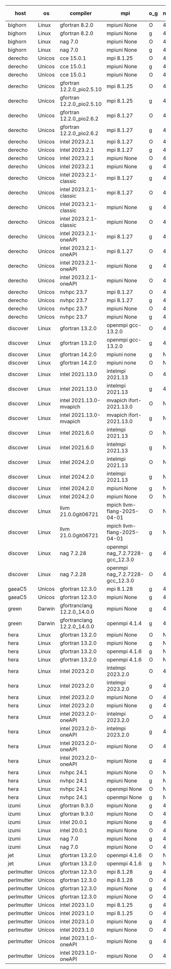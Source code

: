

| host     | os       | compiler                              | mpi                      | o_g        | netcdf        | build       | u_pass          | u_fail          | s_pass            | s_fail            | e_pass             | e_fail             | nuopc_pass       | nuopc_fail       | artifacts link          |
|----------|----------|---------------------------------------|--------------------------|------------|---------------|-------------|-----------------|-----------------|-------------------|-------------------|--------------------|--------------------|------------------|------------------|-------------------------|
| bighorn | Linux | gfortran 8.2.0 | mpiuni None  | O | 4.6.1  | PASS | 12558 | 0 | 9 | 0 | 42 | 0 | None | None | <a href="https://github.com/esmf-org/esmf-test-artifacts/tree/843085634b0d1882d71af0639366a76fc065a54e/develop/gfortran/8.2.0/O/mpiuni/None" target="_blank">8430856</a> | 
| bighorn | Linux | gfortran 8.2.0 | mpiuni None  | g | 4.6.1  | PASS | 12558 | 0 | 9 | 0 | 42 | 0 | None | None | <a href="https://github.com/esmf-org/esmf-test-artifacts/tree/39c676b72ad5af77d0c80c6e61863c1634826b00/develop/gfortran/8.2.0/g/mpiuni/None" target="_blank">39c676b</a> | 
| bighorn | Linux | nag 7.0 | mpiuni None  | O | 4.6.1  | PASS | 12535 | 23 | 9 | 0 | 42 | 0 | None | None | <a href="https://github.com/esmf-org/esmf-test-artifacts/tree/d77283f2b95f5bfccdf334aec26966fcbf21f7ea/develop/nag/7.0/O/mpiuni/None" target="_blank">d77283f</a> | 
| bighorn | Linux | nag 7.0 | mpiuni None  | g | 4.6.1  | PASS | 12476 | 82 | 9 | 0 | 42 | 0 | None | None | <a href="https://github.com/esmf-org/esmf-test-artifacts/tree/d46dfead80aee8fe8192a8565c2528aefa194471/develop/nag/7.0/g/mpiuni/None" target="_blank">d46dfea</a> | 
| derecho | Unicos | cce 15.0.1 | mpi 8.1.25  | O | 4.9.2  | PASS | None | None | None | None | None | None | None | None | <a href="https://github.com/esmf-org/esmf-test-artifacts/tree/896ca96bba14f9350d934ed2d545b612e79619f3/develop/cce/15.0.1/O/mpi/8.1.25" target="_blank">896ca96</a> | 
| derecho | Unicos | cce 15.0.1 | mpiuni None  | g | 4.9.2  | PASS | 12481 | 77 | 9 | 0 | 42 | 0 | None | None | <a href="https://github.com/esmf-org/esmf-test-artifacts/tree/a17c216e9753e158c940661dcf21c8090bc8cbdd/develop/cce/15.0.1/g/mpiuni/None" target="_blank">a17c216</a> | 
| derecho | Unicos | cce 15.0.1 | mpiuni None  | O | 4.9.2  | PASS | 12322 | 236 | 9 | 0 | 42 | 0 | None | None | <a href="https://github.com/esmf-org/esmf-test-artifacts/tree/eed66dfb68462b80471512149b6a4196f9fbe278/develop/cce/15.0.1/O/mpiuni/None" target="_blank">eed66df</a> | 
| derecho | Unicos | gfortran 12.2.0_pio2.5.10 | mpi 8.1.25  | O | 4.9.2  | PASS | None | None | None | None | None | None | None | None | <a href="https://github.com/esmf-org/esmf-test-artifacts/tree/a31ecd13029980481ac162613b30ca07efb9ffdb/develop/gfortran/12.2.0_pio2.5.10/O/mpi/8.1.25" target="_blank">a31ecd1</a> | 
| derecho | Unicos | gfortran 12.2.0_pio2.5.10 | mpi 8.1.25  | g | 4.9.2  | PASS | None | None | None | None | None | None | None | None | <a href="https://github.com/esmf-org/esmf-test-artifacts/tree/ee53bd644a52087fa7336e3457268797d0c81802/develop/gfortran/12.2.0_pio2.5.10/g/mpi/8.1.25" target="_blank">ee53bd6</a> | 
| derecho | Unicos | gfortran 12.2.0_pio2.6.2 | mpi 8.1.27  | O | 4.9.2  | PASS | None | None | None | None | None | None | None | None | <a href="https://github.com/esmf-org/esmf-test-artifacts/tree/89c65801b013614262d7d7f0cbf6fd2e1eca59cf/develop/gfortran/12.2.0_pio2.6.2/O/mpi/8.1.27" target="_blank">89c6580</a> | 
| derecho | Unicos | gfortran 12.2.0_pio2.6.2 | mpi 8.1.27  | g | 4.9.2  | PASS | None | None | None | None | None | None | None | None | <a href="https://github.com/esmf-org/esmf-test-artifacts/tree/d61c317f668e3ed6c34ab0eb9481bf07eac5c6e5/develop/gfortran/12.2.0_pio2.6.2/g/mpi/8.1.27" target="_blank">d61c317</a> | 
| derecho | Unicos | intel 2023.2.1 | mpi 8.1.27  | O | 4.9.2  | PASS | 14227 | 0 | 51 | 0 | 80 | 0 | 58 | 0 | <a href="https://github.com/esmf-org/esmf-test-artifacts/tree/c7057e165e6b1bbebccc271eae7138819799e314/develop/intel/2023.2.1/O/mpi/8.1.27" target="_blank">c7057e1</a> | 
| derecho | Unicos | intel 2023.2.1 | mpi 8.1.27  | g | 4.9.2  | PASS | None | None | None | None | None | None | None | None | <a href="https://github.com/esmf-org/esmf-test-artifacts/tree/76ba32147472e87e0db697634943f8258c116a40/develop/intel/2023.2.1/g/mpi/8.1.27" target="_blank">76ba321</a> | 
| derecho | Unicos | intel 2023.2.1 | mpiuni None  | O | 4.9.2  | PASS | 12558 | 0 | 9 | 0 | 42 | 0 | None | None | <a href="https://github.com/esmf-org/esmf-test-artifacts/tree/48872a75fdfae1ca317290e3b50d594937fdc896/develop/intel/2023.2.1/O/mpiuni/None" target="_blank">48872a7</a> | 
| derecho | Unicos | intel 2023.2.1 | mpiuni None  | g | 4.9.2  | PASS | 12558 | 0 | 9 | 0 | 42 | 0 | None | None | <a href="https://github.com/esmf-org/esmf-test-artifacts/tree/7cd078b9d1d50d576849dcb6e3049af07e7b138f/develop/intel/2023.2.1/g/mpiuni/None" target="_blank">7cd078b</a> | 
| derecho | Unicos | intel 2023.2.1-classic | mpi 8.1.27  | g | 4.9.2  | PASS | None | None | None | None | None | None | None | None | <a href="https://github.com/esmf-org/esmf-test-artifacts/tree/ccc943900e69489ca5d3a985fa1b4d93c6bc87d0/develop/intel/2023.2.1-classic/g/mpi/8.1.27" target="_blank">ccc9439</a> | 
| derecho | Unicos | intel 2023.2.1-classic | mpi 8.1.27  | O | 4.9.2  | PASS | 14227 | 0 | 51 | 0 | 80 | 0 | 57 | 0 | <a href="https://github.com/esmf-org/esmf-test-artifacts/tree/44458742a9a58a1d7e5b86272037a0e61abbec5c/develop/intel/2023.2.1-classic/O/mpi/8.1.27" target="_blank">4445874</a> | 
| derecho | Unicos | intel 2023.2.1-classic | mpiuni None  | g | 4.9.2  | PASS | 12558 | 0 | 9 | 0 | 42 | 0 | None | None | <a href="https://github.com/esmf-org/esmf-test-artifacts/tree/a5c393101137ef9bb0334d309f73b9019c0bc446/develop/intel/2023.2.1-classic/g/mpiuni/None" target="_blank">a5c3931</a> | 
| derecho | Unicos | intel 2023.2.1-classic | mpiuni None  | O | 4.9.2  | PASS | 12558 | 0 | 9 | 0 | 42 | 0 | None | None | <a href="https://github.com/esmf-org/esmf-test-artifacts/tree/75b3a502c05608592c7fabe2cd69a940e4e70898/develop/intel/2023.2.1-classic/O/mpiuni/None" target="_blank">75b3a50</a> | 
| derecho | Unicos | intel 2023.2.1-oneAPI | mpi 8.1.27  | g | 4.9.2  | PASS | 14227 | 0 | 51 | 0 | 80 | 0 | 57 | 0 | <a href="https://github.com/esmf-org/esmf-test-artifacts/tree/b2de5825df7d3ff2ba238fd2f8b054c4ca99e47b/develop/intel/2023.2.1-oneAPI/g/mpi/8.1.27" target="_blank">b2de582</a> | 
| derecho | Unicos | intel 2023.2.1-oneAPI | mpi 8.1.27  | O | 4.9.2  | PASS | None | None | None | None | None | None | None | None | <a href="https://github.com/esmf-org/esmf-test-artifacts/tree/5ca1e5d6801c48983702ca172deaa26526d94caf/develop/intel/2023.2.1-oneAPI/O/mpi/8.1.27" target="_blank">5ca1e5d</a> | 
| derecho | Unicos | intel 2023.2.1-oneAPI | mpiuni None  | g | 4.9.2  | PASS | None | None | None | None | None | None | None | None | <a href="https://github.com/esmf-org/esmf-test-artifacts/tree/28bc4a47f103e8b99dde7d607a86e430b43ebad8/develop/intel/2023.2.1-oneAPI/g/mpiuni/None" target="_blank">28bc4a4</a> | 
| derecho | Unicos | intel 2023.2.1-oneAPI | mpiuni None  | O | 4.9.2  | PASS | None | None | None | None | None | None | None | None | <a href="https://github.com/esmf-org/esmf-test-artifacts/tree/f4d54345e730644b65fc139357c3b44aa39426db/develop/intel/2023.2.1-oneAPI/O/mpiuni/None" target="_blank">f4d5434</a> | 
| derecho | Unicos | nvhpc 23.7 | mpi 8.1.27  | O | 4.9.2  | PASS | 14227 | 0 | 51 | 0 | 80 | 0 | 57 | 0 | <a href="https://github.com/esmf-org/esmf-test-artifacts/tree/8fe44f04580e006e90520e8f09cb150358f64f11/develop/nvhpc/23.7/O/mpi/8.1.27" target="_blank">8fe44f0</a> | 
| derecho | Unicos | nvhpc 23.7 | mpi 8.1.27  | g | 4.9.2  | PASS | 14227 | 0 | 51 | 0 | 80 | 0 | 57 | 0 | <a href="https://github.com/esmf-org/esmf-test-artifacts/tree/3990f60ed75fa4f715c1a07508524a2162cd334f/develop/nvhpc/23.7/g/mpi/8.1.27" target="_blank">3990f60</a> | 
| derecho | Unicos | nvhpc 23.7 | mpiuni None  | O | 4.9.2  | PASS | 12558 | 0 | 9 | 0 | 42 | 0 | None | None | <a href="https://github.com/esmf-org/esmf-test-artifacts/tree/250e0e90bb47096f4a995d95825d88434cb2d6c8/develop/nvhpc/23.7/O/mpiuni/None" target="_blank">250e0e9</a> | 
| derecho | Unicos | nvhpc 23.7 | mpiuni None  | g | 4.9.2  | PASS | 12558 | 0 | 9 | 0 | 42 | 0 | None | None | <a href="https://github.com/esmf-org/esmf-test-artifacts/tree/fa4d8acf0ec24c8744253d8a4066e082500930a2/develop/nvhpc/23.7/g/mpiuni/None" target="_blank">fa4d8ac</a> | 
| discover | Linux | gfortran 13.2.0 | openmpi gcc-13.2.0  | O | 4.9.2  | PASS | None | None | None | None | None | None | None | None | <a href="https://github.com/esmf-org/esmf-test-artifacts/tree/79086a28716c68f79564a03a096760a69a09dadb/develop/gfortran/13.2.0/O/openmpi/gcc-13.2.0" target="_blank">79086a2</a> | 
| discover | Linux | gfortran 13.2.0 | openmpi gcc-13.2.0  | g | 4.9.2  | PASS | None | None | None | None | None | None | None | None | <a href="https://github.com/esmf-org/esmf-test-artifacts/tree/e630fa4c4688bccd78ec439fa0dabc03f198bbab/develop/gfortran/13.2.0/g/openmpi/gcc-13.2.0" target="_blank">e630fa4</a> | 
| discover | Linux | gfortran 14.2.0 | mpiuni none  | g | None  | PASS | 12558 | 0 | 9 | 0 | 42 | 0 | None | None | <a href="https://github.com/esmf-org/esmf-test-artifacts/tree/37688227bda8a63bd1697e912e8eb95286de0da8/develop/gfortran/14.2.0/g/mpiuni/none" target="_blank">3768822</a> | 
| discover | Linux | gfortran 14.2.0 | mpiuni none  | O | None  | PASS | 12558 | 0 | 9 | 0 | 42 | 0 | None | None | <a href="https://github.com/esmf-org/esmf-test-artifacts/tree/c7bdc0e95063361e4826577d816d68dc4270d292/develop/gfortran/14.2.0/O/mpiuni/none" target="_blank">c7bdc0e</a> | 
| discover | Linux | intel 2021.13.0 | intelmpi 2021.13  | O | 4.9.2  | PASS | None | None | None | None | None | None | None | None | <a href="https://github.com/esmf-org/esmf-test-artifacts/tree/fce23b57cea85e6c217aadaf5a2bab0f7b3e7723/develop/intel/2021.13.0/O/intelmpi/2021.13" target="_blank">fce23b5</a> | 
| discover | Linux | intel 2021.13.0 | intelmpi 2021.13  | g | 4.9.2  | PASS | None | None | None | None | None | None | None | None | <a href="https://github.com/esmf-org/esmf-test-artifacts/tree/3c71a6c97b41bcd214c053788be2aa5211464e8f/develop/intel/2021.13.0/g/intelmpi/2021.13" target="_blank">3c71a6c</a> | 
| discover | Linux | intel 2021.13.0-mvapich | mvapich ifort-2021.13.0  | O | None  | PASS | None | None | None | None | None | None | None | None | <a href="https://github.com/esmf-org/esmf-test-artifacts/tree/b91b5cc24e3a52b898421377f72ed71128ea6766/develop/intel/2021.13.0-mvapich/O/mvapich/ifort-2021.13.0" target="_blank">b91b5cc</a> | 
| discover | Linux | intel 2021.13.0-mvapich | mvapich ifort-2021.13.0  | g | None  | PASS | None | None | None | None | None | None | None | None | <a href="https://github.com/esmf-org/esmf-test-artifacts/tree/0e8fc57b45aee0309c1bf525e88523bd67b8e325/develop/intel/2021.13.0-mvapich/g/mvapich/ifort-2021.13.0" target="_blank">0e8fc57</a> | 
| discover | Linux | intel 2021.6.0 | intelmpi 2021.13  | O | None  | PASS | None | None | None | None | None | None | None | None | <a href="https://github.com/esmf-org/esmf-test-artifacts/tree/98a8b2782512c0a89dddb42b67342b07c6462362/develop/intel/2021.6.0/O/intelmpi/2021.13" target="_blank">98a8b27</a> | 
| discover | Linux | intel 2021.6.0 | intelmpi 2021.13  | g | None  | PASS | None | None | None | None | None | None | None | None | <a href="https://github.com/esmf-org/esmf-test-artifacts/tree/a5b3cc3865866c540a05a8d9006e616b23555dcb/develop/intel/2021.6.0/g/intelmpi/2021.13" target="_blank">a5b3cc3</a> | 
| discover | Linux | intel 2024.2.0 | intelmpi 2021.13  | O | None  | PASS | None | None | None | None | None | None | None | None | <a href="https://github.com/esmf-org/esmf-test-artifacts/tree/6ba9b03cb6e724f116010408499798772f713aaa/develop/intel/2024.2.0/O/intelmpi/2021.13" target="_blank">6ba9b03</a> | 
| discover | Linux | intel 2024.2.0 | intelmpi 2021.13  | g | None  | PASS | None | None | None | None | None | None | None | None | <a href="https://github.com/esmf-org/esmf-test-artifacts/tree/e2a0c242911b8a3b9f31a3021532576f030d4bc6/develop/intel/2024.2.0/g/intelmpi/2021.13" target="_blank">e2a0c24</a> | 
| discover | Linux | intel 2024.2.0 | mpiuni None  | g | None  | PASS | 12557 | 1 | 9 | 0 | 42 | 0 | None | None | <a href="https://github.com/esmf-org/esmf-test-artifacts/tree/8f0b64dc3d54a699bc09b4aab08dff749e8f6b0f/develop/intel/2024.2.0/g/mpiuni/None" target="_blank">8f0b64d</a> | 
| discover | Linux | intel 2024.2.0 | mpiuni None  | O | None  | PASS | 12558 | 0 | 9 | 0 | 42 | 0 | None | None | <a href="https://github.com/esmf-org/esmf-test-artifacts/tree/7cb63478a9daa9e6b4149f125ce0d2caa3b4152f/develop/intel/2024.2.0/O/mpiuni/None" target="_blank">7cb6347</a> | 
| discover | Linux | llvm 21.0.0git06721 | mpich llvm-flang-2025-04-01  | O | None  | PASS | None | None | None | None | None | None | None | None | <a href="https://github.com/esmf-org/esmf-test-artifacts/tree/bef5d991370b1427ed001612a478c1b12001fb92/develop/llvm/21.0.0git06721/O/mpich/llvm-flang-2025-04-01" target="_blank">bef5d99</a> | 
| discover | Linux | llvm 21.0.0git06721 | mpich llvm-flang-2025-04-01  | g | None  | PASS | None | None | None | None | None | None | None | None | <a href="https://github.com/esmf-org/esmf-test-artifacts/tree/c6ce88536b27827effd0be91d5d1a727ea5fea58/develop/llvm/21.0.0git06721/g/mpich/llvm-flang-2025-04-01" target="_blank">c6ce885</a> | 
| discover | Linux | nag 7.2.28 | openmpi nag_7.2.7228-gcc_12.3.0  | g | 4.9.2  | PASS | None | None | None | None | None | None | None | None | <a href="https://github.com/esmf-org/esmf-test-artifacts/tree/6d54dbd602201691f41c75f6ed5ffbe34f62698e/develop/nag/7.2.28/g/openmpi/nag_7.2.7228-gcc_12.3.0" target="_blank">6d54dbd</a> | 
| discover | Linux | nag 7.2.28 | openmpi nag_7.2.7228-gcc_12.3.0  | O | 4.9.2  | PASS | None | None | None | None | None | None | None | None | <a href="https://github.com/esmf-org/esmf-test-artifacts/tree/25e1e915302efdb5322640c7e0f68d8da128a60e/develop/nag/7.2.28/O/openmpi/nag_7.2.7228-gcc_12.3.0" target="_blank">25e1e91</a> | 
| gaeaC5 | Unicos | gfortran 12.3.0 | mpi 8.1.28  | g | 4.9.0  | PASS | None | None | None | None | None | None | None | None | <a href="https://github.com/esmf-org/esmf-test-artifacts/tree/b25fc29265c8be32b1e21dc437063421b1adafc5/develop/gfortran/12.3.0/g/mpi/8.1.28" target="_blank">b25fc29</a> | 
| gaeaC5 | Unicos | gfortran 12.3.0 | mpiuni None  | g | 4.9.0  | PASS | None | None | None | None | None | None | None | None | <a href="https://github.com/esmf-org/esmf-test-artifacts/tree/35659400e90d6b75297dd5702723f4ee839e2cf5/develop/gfortran/12.3.0/g/mpiuni/None" target="_blank">3565940</a> | 
| green | Darwin | gfortranclang 12.2.0_14.0.0 | mpiuni None  | g | 4.9.3  | PASS | 12558 | 0 | 9 | 0 | 42 | 0 | None | None | <a href="https://github.com/esmf-org/esmf-test-artifacts/tree/002c3b7bd164aaaecc8742b1fa7380f8bf01af92/develop/gfortranclang/12.2.0_14.0.0/g/mpiuni/None" target="_blank">002c3b7</a> | 
| green | Darwin | gfortranclang 12.2.0_14.0.0 | openmpi 4.1.4  | g | 4.9.3  | PASS | 14227 | 0 | 51 | 0 | 80 | 0 | 58 | 0 | <a href="https://github.com/esmf-org/esmf-test-artifacts/tree/f7a85dff6b90d5a511760e3d24d1f6fa732a9288/develop/gfortranclang/12.2.0_14.0.0/g/openmpi/4.1.4" target="_blank">f7a85df</a> | 
| hera | Linux | gfortran 13.2.0 | mpiuni None  | O | None  | PASS | 12558 | 0 | 9 | 0 | 42 | 0 | None | None | <a href="https://github.com/esmf-org/esmf-test-artifacts/tree/13303114128f82af7abfdc48a99be1ef0e8abb4d/develop/gfortran/13.2.0/O/mpiuni/None" target="_blank">1330311</a> | 
| hera | Linux | gfortran 13.2.0 | mpiuni None  | g | None  | PASS | 12558 | 0 | 9 | 0 | 42 | 0 | None | None | <a href="https://github.com/esmf-org/esmf-test-artifacts/tree/574a533a251e449d7b96c0cc1cde90e4fbd15f88/develop/gfortran/13.2.0/g/mpiuni/None" target="_blank">574a533</a> | 
| hera | Linux | gfortran 13.2.0 | openmpi 4.1.6  | g | None  | PASS | 14227 | 0 | 51 | 0 | 80 | 0 | 57 | 0 | <a href="https://github.com/esmf-org/esmf-test-artifacts/tree/71d7f4b098ce9bf31eb7326d3e8044e75cd27bbb/develop/gfortran/13.2.0/g/openmpi/4.1.6" target="_blank">71d7f4b</a> | 
| hera | Linux | gfortran 13.2.0 | openmpi 4.1.6  | O | None  | PASS | None | None | None | None | None | None | None | None | <a href="https://github.com/esmf-org/esmf-test-artifacts/tree/333204100787247ae62672618d6881a7e2b6f91b/develop/gfortran/13.2.0/O/openmpi/4.1.6" target="_blank">3332041</a> | 
| hera | Linux | intel 2023.2.0 | intelmpi 2023.2.0  | O | 4.7.0  | PASS | None | None | None | None | None | None | None | None | <a href="https://github.com/esmf-org/esmf-test-artifacts/tree/4969ded1579d1f00f3895568ce1bee3fed89027e/develop/intel/2023.2.0/O/intelmpi/2023.2.0" target="_blank">4969ded</a> | 
| hera | Linux | intel 2023.2.0 | intelmpi 2023.2.0  | g | 4.7.0  | PASS | None | None | None | None | None | None | None | None | <a href="https://github.com/esmf-org/esmf-test-artifacts/tree/3d985160ffb88d20b6742bdf25fab87e401c2165/develop/intel/2023.2.0/g/intelmpi/2023.2.0" target="_blank">3d98516</a> | 
| hera | Linux | intel 2023.2.0 | mpiuni None  | O | 4.7.0  | PASS | None | None | None | None | None | None | None | None | <a href="https://github.com/esmf-org/esmf-test-artifacts/tree/80efa07968e6d42a0d9d58bfe4e24bb73c8048bb/develop/intel/2023.2.0/O/mpiuni/None" target="_blank">80efa07</a> | 
| hera | Linux | intel 2023.2.0 | mpiuni None  | g | 4.7.0  | PASS | None | None | None | None | None | None | None | None | <a href="https://github.com/esmf-org/esmf-test-artifacts/tree/9ddb385aefd7f28c70f58d1e51df70faa6c78e03/develop/intel/2023.2.0/g/mpiuni/None" target="_blank">9ddb385</a> | 
| hera | Linux | intel 2023.2.0-oneAPI | intelmpi 2023.2.0  | O | 4.7.0  | PASS | 14227 | 0 | 50 | 1 | 80 | 0 | 57 | 0 | <a href="https://github.com/esmf-org/esmf-test-artifacts/tree/1e6e3301e26ab91860f1ea16184ac00f44dd3793/develop/intel/2023.2.0-oneAPI/O/intelmpi/2023.2.0" target="_blank">1e6e330</a> | 
| hera | Linux | intel 2023.2.0-oneAPI | intelmpi 2023.2.0  | g | 4.7.0  | PASS | None | None | None | None | None | None | None | None | <a href="https://github.com/esmf-org/esmf-test-artifacts/tree/f86d15dfe801a59ca6716555225bf03973eec35a/develop/intel/2023.2.0-oneAPI/g/intelmpi/2023.2.0" target="_blank">f86d15d</a> | 
| hera | Linux | intel 2023.2.0-oneAPI | mpiuni None  | O | 4.7.0  | PASS | 12558 | 0 | 9 | 0 | 42 | 0 | None | None | <a href="https://github.com/esmf-org/esmf-test-artifacts/tree/929b817647da6fce3b8b3e92af9d28f340d6614e/develop/intel/2023.2.0-oneAPI/O/mpiuni/None" target="_blank">929b817</a> | 
| hera | Linux | intel 2023.2.0-oneAPI | mpiuni None  | g | 4.7.0  | PASS | 12558 | 0 | 9 | 0 | 42 | 0 | None | None | <a href="https://github.com/esmf-org/esmf-test-artifacts/tree/b759ed8d8d09fe81563c9c2e6793376e9ca1b42b/develop/intel/2023.2.0-oneAPI/g/mpiuni/None" target="_blank">b759ed8</a> | 
| hera | Linux | nvhpc 24.1 | mpiuni None  | O | None  | PASS | None | None | None | None | None | None | None | None | <a href="https://github.com/esmf-org/esmf-test-artifacts/tree/58d427e1da903b90ec93d462e49fdc5fa879fe56/develop/nvhpc/24.1/O/mpiuni/None" target="_blank">58d427e</a> | 
| hera | Linux | nvhpc 24.1 | mpiuni None  | g | None  | PASS | 12558 | 0 | 9 | 0 | 42 | 0 | None | None | <a href="https://github.com/esmf-org/esmf-test-artifacts/tree/fdf55cc8a447d7dcc63fd513d16fc98c49ffaf2d/develop/nvhpc/24.1/g/mpiuni/None" target="_blank">fdf55cc</a> | 
| hera | Linux | nvhpc 24.1 | openmpi None  | O | None  | PASS | 14227 | 0 | 51 | 0 | 80 | 0 | 57 | 0 | <a href="https://github.com/esmf-org/esmf-test-artifacts/tree/8706ccb9125760cb00d8279f5ecb8fb81bb9a4b7/develop/nvhpc/24.1/O/openmpi/None" target="_blank">8706ccb</a> | 
| hera | Linux | nvhpc 24.1 | openmpi None  | g | None  | PASS | None | None | None | None | None | None | None | None | <a href="https://github.com/esmf-org/esmf-test-artifacts/tree/ba22aa19ce2fd85a2bed6e24e7935870b6b84168/develop/nvhpc/24.1/g/openmpi/None" target="_blank">ba22aa1</a> | 
| izumi | Linux | gfortran 9.3.0 | mpiuni None  | g | 4.7.4  | PASS | 12558 | 0 | 9 | 0 | 42 | 0 | None | None | <a href="https://github.com/esmf-org/esmf-test-artifacts/tree/e8ca74512a31e7aee52457168e4a063f4534861e/develop/gfortran/9.3.0/g/mpiuni/None" target="_blank">e8ca745</a> | 
| izumi | Linux | gfortran 9.3.0 | mpiuni None  | O | 4.7.4  | PASS | 12558 | 0 | 9 | 0 | 42 | 0 | None | None | <a href="https://github.com/esmf-org/esmf-test-artifacts/tree/b200f01705474168045852016455a4f52e35ad85/develop/gfortran/9.3.0/O/mpiuni/None" target="_blank">b200f01</a> | 
| izumi | Linux | intel 20.0.1 | mpiuni None  | g | 4.7.4  | PASS | 12558 | 0 | 9 | 0 | 42 | 0 | None | None | <a href="https://github.com/esmf-org/esmf-test-artifacts/tree/5b530776c8a764559e56d463305cca7d33d95486/develop/intel/20.0.1/g/mpiuni/None" target="_blank">5b53077</a> | 
| izumi | Linux | intel 20.0.1 | mpiuni None  | O | 4.7.4  | PASS | 12558 | 0 | 9 | 0 | 42 | 0 | None | None | <a href="https://github.com/esmf-org/esmf-test-artifacts/tree/6d11064af5e6c0fb3f5307d76b0ea5e5a92eb548/develop/intel/20.0.1/O/mpiuni/None" target="_blank">6d11064</a> | 
| izumi | Linux | nag 7.0 | mpiuni None  | g | 4.7.4  | PASS | 12535 | 23 | 9 | 0 | 42 | 0 | None | None | <a href="https://github.com/esmf-org/esmf-test-artifacts/tree/8b9ca2529b939a427582f892c9fe475797bc019c/develop/nag/7.0/g/mpiuni/None" target="_blank">8b9ca25</a> | 
| izumi | Linux | nag 7.0 | mpiuni None  | O | 4.7.4  | PASS | 12535 | 23 | None | None | None | None | None | None | <a href="https://github.com/esmf-org/esmf-test-artifacts/tree/0d1df08789fa4d08cecd313dbe593f8b03ab608e/develop/nag/7.0/O/mpiuni/None" target="_blank">0d1df08</a> | 
| jet | Linux | gfortran 13.2.0 | openmpi 4.1.6  | O | None  | PASS | None | None | None | None | None | None | None | None | <a href="https://github.com/esmf-org/esmf-test-artifacts/tree/3fa54a72062ef3e745e82843d9dc1efdfdf1be59/develop/gfortran/13.2.0/O/openmpi/4.1.6" target="_blank">3fa54a7</a> | 
| jet | Linux | gfortran 13.2.0 | openmpi 4.1.6  | g | None  | PASS | None | None | None | None | None | None | None | None | <a href="https://github.com/esmf-org/esmf-test-artifacts/tree/97702e18f2526435ef6a7d9fa451e10513ff814c/develop/gfortran/13.2.0/g/openmpi/4.1.6" target="_blank">97702e1</a> | 
| perlmutter | Unicos | gfortran 12.3.0 | mpi 8.1.28  | g | 4.9.0  | PASS | None | None | None | None | None | None | None | None | <a href="https://github.com/esmf-org/esmf-test-artifacts/tree/8520bda7c54293e065c544809c12b3d5cb645703/develop/gfortran/12.3.0/g/mpi/8.1.28" target="_blank">8520bda</a> | 
| perlmutter | Unicos | gfortran 12.3.0 | mpi 8.1.28  | O | 4.9.0  | PASS | 14227 | 0 | 51 | 0 | 80 | 0 | 57 | 0 | <a href="https://github.com/esmf-org/esmf-test-artifacts/tree/460b040b01b28f0c9711429e55108e9ba2d73208/develop/gfortran/12.3.0/O/mpi/8.1.28" target="_blank">460b040</a> | 
| perlmutter | Unicos | gfortran 12.3.0 | mpiuni None  | g | 4.9.0  | PASS | 12558 | 0 | 9 | 0 | 42 | 0 | None | None | <a href="https://github.com/esmf-org/esmf-test-artifacts/tree/ab660946662971e9877dbae65575bc64aad9f8ff/develop/gfortran/12.3.0/g/mpiuni/None" target="_blank">ab66094</a> | 
| perlmutter | Unicos | gfortran 12.3.0 | mpiuni None  | O | 4.9.0  | PASS | 12558 | 0 | 9 | 0 | 42 | 0 | None | None | <a href="https://github.com/esmf-org/esmf-test-artifacts/tree/97f237ef9721825509e27544e2f6e576950d7739/develop/gfortran/12.3.0/O/mpiuni/None" target="_blank">97f237e</a> | 
| perlmutter | Unicos | intel 2023.1.0 | mpi 8.1.25  | g | 4.9.0  | PASS | 14227 | 0 | 51 | 0 | 80 | 0 | 57 | 0 | <a href="https://github.com/esmf-org/esmf-test-artifacts/tree/121668d6a76fb90c3d72893b6d34db53494f308a/develop/intel/2023.1.0/g/mpi/8.1.25" target="_blank">121668d</a> | 
| perlmutter | Unicos | intel 2023.1.0 | mpi 8.1.25  | O | 4.9.0  | PASS | 14227 | 0 | 51 | 0 | 80 | 0 | 57 | 0 | <a href="https://github.com/esmf-org/esmf-test-artifacts/tree/bb1e1368dc0a361d7384b3b746b75b5d9b395db2/develop/intel/2023.1.0/O/mpi/8.1.25" target="_blank">bb1e136</a> | 
| perlmutter | Unicos | intel 2023.1.0 | mpiuni None  | g | 4.9.0  | PASS | 12558 | 0 | 9 | 0 | 42 | 0 | None | None | <a href="https://github.com/esmf-org/esmf-test-artifacts/tree/7d0dbe6740f7f01d9679844f570faa82ef2b3899/develop/intel/2023.1.0/g/mpiuni/None" target="_blank">7d0dbe6</a> | 
| perlmutter | Unicos | intel 2023.1.0 | mpiuni None  | O | 4.9.0  | PASS | 12558 | 0 | 9 | 0 | 42 | 0 | None | None | <a href="https://github.com/esmf-org/esmf-test-artifacts/tree/bd047a10176eab4a2bbebe6f5e75ccead9e89915/develop/intel/2023.1.0/O/mpiuni/None" target="_blank">bd047a1</a> | 
| perlmutter | Unicos | intel 2023.1.0-oneAPI | mpiuni None  | g | 4.9.0  | PASS | None | None | None | None | None | None | None | None | <a href="https://github.com/esmf-org/esmf-test-artifacts/tree/f6d95dc58a66f53fc2824da44c9c5f5bc9307b72/develop/intel/2023.1.0-oneAPI/g/mpiuni/None" target="_blank">f6d95dc</a> | 
| perlmutter | Unicos | intel 2023.1.0-oneAPI | mpiuni None  | O | 4.9.0  | PASS | None | None | None | None | None | None | None | None | <a href="https://github.com/esmf-org/esmf-test-artifacts/tree/c784a87799ef5b0144e66f1a0bc33d4b6b4f6776/develop/intel/2023.1.0-oneAPI/O/mpiuni/None" target="_blank">c784a87</a> | 
